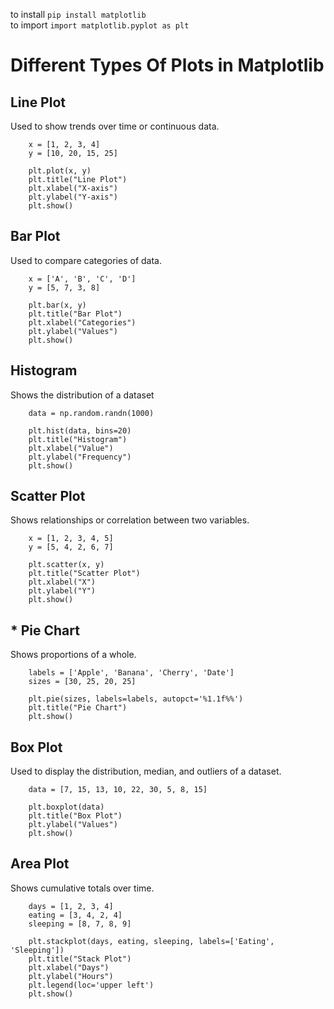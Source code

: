 to install `pip install matplotlib`<br>
to import `import matplotlib.pyplot as plt`

# Different Types Of Plots in Matplotlib

## Line Plot

Used to show trends over time or continuous data.

        x = [1, 2, 3, 4]
        y = [10, 20, 15, 25]

        plt.plot(x, y)
        plt.title("Line Plot")
        plt.xlabel("X-axis")
        plt.ylabel("Y-axis")
        plt.show()

## Bar Plot

Used to compare categories of data.

        x = ['A', 'B', 'C', 'D']
        y = [5, 7, 3, 8]

        plt.bar(x, y)
        plt.title("Bar Plot")
        plt.xlabel("Categories")
        plt.ylabel("Values")
        plt.show()

## Histogram

Shows the distribution of a dataset

        data = np.random.randn(1000)

        plt.hist(data, bins=20)
        plt.title("Histogram")
        plt.xlabel("Value")
        plt.ylabel("Frequency")
        plt.show()

## Scatter Plot

Shows relationships or correlation between two variables.

        x = [1, 2, 3, 4, 5]
        y = [5, 4, 2, 6, 7]

        plt.scatter(x, y)
        plt.title("Scatter Plot")
        plt.xlabel("X")
        plt.ylabel("Y")
        plt.show()

## * Pie Chart

Shows proportions of a whole.

        labels = ['Apple', 'Banana', 'Cherry', 'Date']
        sizes = [30, 25, 20, 25]

        plt.pie(sizes, labels=labels, autopct='%1.1f%%')
        plt.title("Pie Chart")
        plt.show()

## Box Plot

Used to display the distribution, median, and outliers of a dataset.

        data = [7, 15, 13, 10, 22, 30, 5, 8, 15]

        plt.boxplot(data)
        plt.title("Box Plot")
        plt.ylabel("Values")
        plt.show()

## Area Plot

Shows cumulative totals over time.

        days = [1, 2, 3, 4]
        eating = [3, 4, 2, 4]
        sleeping = [8, 7, 8, 9]

        plt.stackplot(days, eating, sleeping, labels=['Eating', 'Sleeping'])
        plt.title("Stack Plot")
        plt.xlabel("Days")
        plt.ylabel("Hours")
        plt.legend(loc='upper left')
        plt.show()
